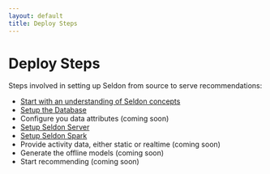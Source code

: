 ```yaml
---
layout: default
title: Deploy Steps
---
```


# Deploy Steps

Steps involved in setting up Seldon from source to serve recommendations:

* [Start with an understanding of Seldon concepts](/concepts.html)
* [Setup the Database](/db-build-and-deploy.html)
* Configure you data attributes (coming soon)
* [Setup Seldon Server](/seldon-server-build-and-deploy.html)
* [Setup Seldon Spark](/seldon-spark.html)
* Provide activity data, either static or realtime (coming soon)
* Generate the offline models (coming soon)
* Start recommending (coming soon)


